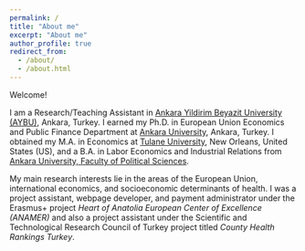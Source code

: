 ```yaml
---
permalink: /
title: "About me"
excerpt: "About me"
author_profile: true
redirect_from: 
  - /about/
  - /about.html
---
```


Welcome! 

I am a Research/Teaching Assistant in [Ankara Yildirim Beyazit University (AYBU)](https://aybu.edu.tr/iktisat/en), Ankara, Turkey. I earned my Ph.D. in European Union Economics and Public Finance Department at [Ankara University](https://www.ankara.edu.tr/en/), Ankara, Turkey. I obtained my M.A. in Economics at [Tulane University](https://liberalarts.tulane.edu/departments/economics), New Orleans, United States (US), and a B.A. in Labor Economics and Industrial Relations from [Ankara University, Faculty of Political Sciences](http://www.politics.ankara.edu.tr/en/anasayfa-english/). 

My main research interests lie in the areas of the European Union, international economics, and socioeconomic determinants of health. I was a project assistant, webpage developer, and payment administrator under the Erasmus+ project _Heart of Anatolia European Center of Excellence (ANAMER)_ and also a project assistant under the Scientific and Technological Research Council of Turkey project titled _County Health Rankings Turkey_.
